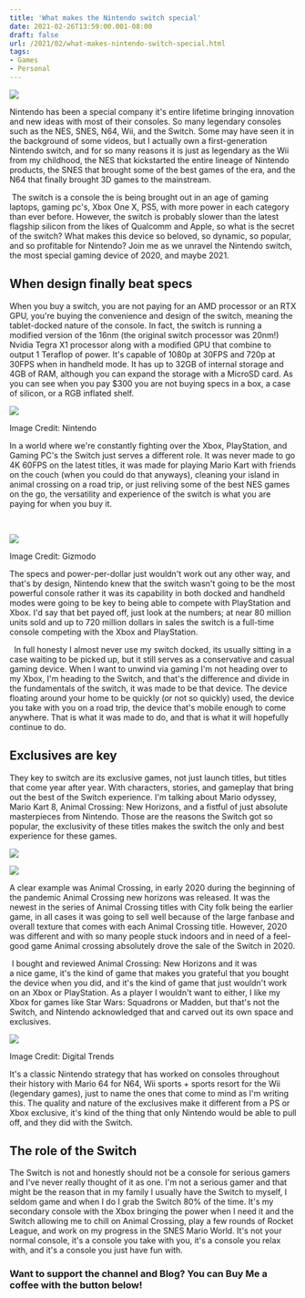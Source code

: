 ```yaml
---
title: 'What makes the Nintendo switch special'
date: 2021-02-26T13:59:00.001-08:00
draft: false
url: /2021/02/what-makes-nintendo-switch-special.html
tags: 
- Games
- Personal
---
```


[![](https://1.bp.blogspot.com/-U2UeJFDDUjo/YC1XrBL35RI/AAAAAAAANGM/2Uci5n6j4PMy6GyFtxxK93T-3JlGHn8VwCNcBGAsYHQ/s320/PXL_20210217_170104588.PORTRAIT%2B%25281%2529.jpg)](https://1.bp.blogspot.com/-U2UeJFDDUjo/YC1XrBL35RI/AAAAAAAANGM/2Uci5n6j4PMy6GyFtxxK93T-3JlGHn8VwCNcBGAsYHQ/s2048/PXL_20210217_170104588.PORTRAIT%2B%25281%2529.jpg)

  

Nintendo has been a special company it's entire lifetime bringing innovation and new ideas with most of their consoles. So many legendary consoles such as the NES, SNES, N64, Wii, and the Switch. Some may have seen it in the background of some videos, but I actually own a first-generation Nintendo switch, and for so many reasons it is just as legendary as the Wii from my childhood, the NES that kickstarted the entire lineage of Nintendo products, the SNES that brought some of the best games of the era, and the N64 that finally brought 3D games to the mainstream.

  

 The switch is a console the is being brought out in an age of gaming laptops, gaming pc's, Xbox One X, PS5, with more power in each category than ever before. However, the switch is probably slower than the latest flagship silicon from the likes of Qualcomm and Apple, so what is the secret of the switch? What makes this device so beloved, so dynamic, so popular, and so profitable for Nintendo? Join me as we unravel the Nintendo switch, the most special gaming device of 2020, and maybe 2021.

When design finally beat specs
------------------------------

  

When you buy a switch, you are not paying for an AMD processor or an RTX GPU, you're buying the convenience and design of the switch, meaning the tablet-docked nature of the console. In fact, the switch is running a modified version of the 16nm (the original switch processor was 20nm!) Nvidia Tegra X1 processor along with a modified GPU that combine to output 1 Teraflop of power. It's capable of 1080p at 30FPS and 720p at 30FPS when in handheld mode. It has up to 32GB of internal storage and 4GB of RAM, although you can expand the storage with a MicroSD card. As you can see when you pay $300 you are not buying specs in a box, a case of silicon, or a RGB inflated shelf. 

[![](https://lh3.googleusercontent.com/-_YMN4hq9KbU/YDlufDJy69I/AAAAAAAANNA/_sSCCWcMnQYd7cdEHqHWJ3s7AAWJgZjHgCNcBGAsYHQ/w640-h502/image.png)](https://lh3.googleusercontent.com/-_YMN4hq9KbU/YDlufDJy69I/AAAAAAAANNA/_sSCCWcMnQYd7cdEHqHWJ3s7AAWJgZjHgCNcBGAsYHQ/image.png)

Image Credit: Nintendo 

  
  

In a world where we're constantly fighting over the Xbox, PlayStation, and Gaming PC's the Switch just serves a different role. It was never made to go 4K 60FPS on the latest titles, it was made for playing Mario Kart with friends on the couch (when you could do that anyways), cleaning your island in animal crossing on a road trip, or just reliving some of the best NES games on the go, the versatility and experience of the switch is what you are paying for when you buy it. 

  

 

[![](https://lh3.googleusercontent.com/-vaBlwz4idUc/YDlupYq1w8I/AAAAAAAANNE/7ba4Acu9roYLYEfjZ92-SIgX5XuPjtaTQCNcBGAsYHQ/w640-h372/image.png)](https://lh3.googleusercontent.com/-vaBlwz4idUc/YDlupYq1w8I/AAAAAAAANNE/7ba4Acu9roYLYEfjZ92-SIgX5XuPjtaTQCNcBGAsYHQ/image.png)

Image Credit: Gizmodo 

  

The specs and power-per-dollar just wouldn't work out any other way, and that's by design, Nintendo knew that the switch wasn't going to be the most powerful console rather it was its capability in both docked and handheld modes were going to be key to being able to compete with PlayStation and Xbox. I'd say that bet payed off, just look at the numbers; at near 80 million units sold and up to 720 million dollars in sales the switch is a full-time console competing with the Xbox and PlayStation.

  

  In full honesty I almost never use my switch docked, its usually sitting in a case waiting to be picked up, but it still serves as a conservative and casual gaming device. When I want to unwind via gaming I'm not heading over to my Xbox, I'm heading to the Switch, and that's the difference and divide in the fundamentals of the switch, it was made to be that device. The device floating around your home to be quickly (or not so quickly) used, the device you take with you on a road trip, the device that's mobile enough to come anywhere. That is what it was made to do, and that is what it will hopefully continue to do. 

Exclusives are key
------------------

They key to switch are its exclusive games, not just launch titles, but titles that come year after year. With characters, stories, and gameplay that bring out the best of the Switch experience. I'm talking about Mario odyssey, Mario Kart 8, Animal Crossing: New Horizons, and a fistful of just absolute masterpieces from Nintendo. Those are the reasons the Switch got so popular, the exclusivity of these titles makes the switch the only and best experience for these games. 

[![](https://1.bp.blogspot.com/-NiXeIfi7uGo/XwyYOnhQGQI/AAAAAAAAIVw/72vLDnj-3XE18MGBlNGyLDmCLfLGswCjgCPcBGAYYCw/w640-h360/IMG_20200713_102355.jpg)](https://1.bp.blogspot.com/-NiXeIfi7uGo/XwyYOnhQGQI/AAAAAAAAIVw/72vLDnj-3XE18MGBlNGyLDmCLfLGswCjgCPcBGAYYCw/s3840/IMG_20200713_102355.jpg)

  
  

[![](https://1.bp.blogspot.com/-JzgSY24tkSY/XwyYG_-76WI/AAAAAAAAIVw/6I2gQN05WIMAu5m8-D_lTn2IDuPMGUooQCPcBGAYYCw/w640-h360/IMG_20200713_102444.jpg)](https://1.bp.blogspot.com/-JzgSY24tkSY/XwyYG_-76WI/AAAAAAAAIVw/6I2gQN05WIMAu5m8-D_lTn2IDuPMGUooQCPcBGAYYCw/s3840/IMG_20200713_102444.jpg)

  

A clear example was Animal Crossing, in early 2020 during the beginning of the pandemic Animal Crossing new horizons was released. It was the newest in the series of Animal Crossing titles with City folk being the earlier game, in all cases it was going to sell well because of the large fanbase and overall texture that comes with each Animal Crossing title. However, 2020 was different and with so many people stuck indoors and in need of a feel-good game Animal crossing absolutely drove the sale of the Switch in 2020.

  

 I bought and reviewed Animal Crossing: New Horizons and it was a nice game, it's the kind of game that makes you grateful that you bought the device when you did, and it's the kind of game that just wouldn't work on an Xbox or PlayStation. As a player I wouldn't want to either, I like my Xbox for games like Star Wars: Squadrons or Madden, but that's not the Switch, and Nintendo acknowledged that and carved out its own space and exclusives. 

[![](https://lh3.googleusercontent.com/-hPuomo-otXk/YDlu9_DlelI/AAAAAAAANNQ/e18VRkrA6ekiL1gh2hpcGYtlKvhN82KcACNcBGAsYHQ/w640-h488/image.png)](https://lh3.googleusercontent.com/-hPuomo-otXk/YDlu9_DlelI/AAAAAAAANNQ/e18VRkrA6ekiL1gh2hpcGYtlKvhN82KcACNcBGAsYHQ/image.png)

Image Credit: Digital Trends 

  
  

It's a classic Nintendo strategy that has worked on consoles throughout their history with Mario 64 for N64, Wii sports + sports resort for the Wii (legendary games), just to name the ones that come to mind as I'm writing this. The quality and nature of the exclusives make it different from a PS or Xbox exclusive, it's kind of the thing that only Nintendo would be able to pull off, and they did with the Switch. 

  

The role of the Switch 
-----------------------

  

The Switch is not and honestly should not be a console for serious gamers and I've never really thought of it as one. I'm not a serious gamer and that might be the reason that in my family I usually have the Switch to myself, I seldom game and when I do I grab the Switch 80% of the time. It's my secondary console with the Xbox bringing the power when I need it and the Switch allowing me to chill on Animal Crossing, play a few rounds of Rocket League, and work on my progress in the SNES Mario World. It's not your normal console, it's a console you take with you, it's a console you relax with, and it's a console you just have fun with. 

  

### Want to support the channel and Blog? You can Buy Me a coffee with the button below!